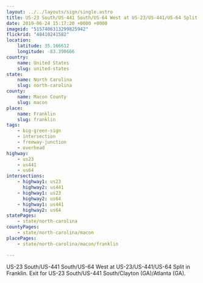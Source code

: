 ```yaml
---
layout: ../../layouts/sign/single.astro
title: US-23 South/US-441 South/US-64 West at US-23/US-441/US-64 Split
date: 2019-06-24 15:17:20 +0000 +0000
imageid: "5157406313299825942"
flickrid: "48410241582"
location:
    latitude: 35.166612
    longitude: -83.390666
country:
    name: United States
    slug: united-states
state:
    name: North Carolina
    slug: north-carolina
county:
    name: Macon County
    slug: macon
place:
    name: Franklin
    slug: franklin
tags:
    - big-green-sign
    - intersection
    - freeway-junction
    - overhead
highway:
    - us23
    - us441
    - us64
intersections:
    - highway1: us23
      highway2: us441
    - highway1: us23
      highway2: us64
    - highway1: us441
      highway2: us64
statePages:
    - state/north-carolina
countyPages:
    - state/north-carolina/macon
placePages:
    - state/north-carolina/macon/franklin

---
```

US-23 South/US-441 South/US-64 West at US-23/US-441/US-64 Split in Franklin.  Exit for US-23 South/US-441 South/Clayton (GA)/Atlanta (GA).